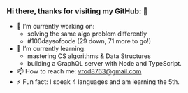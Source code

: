 ### Hi there, thanks for visiting my GitHub: 👋

- 🔭 I’m currently working on:
  + solving the same algo problem differently
  + #100daysofcode (29 down, 71 more to go!)
- 🌱 I’m currently learning: 
  + mastering CS algorithms & Data Structures
  + building a GraphQL server with Node and TypeScript. 
- 📫 How to reach me: vrod8763@gmail.com 
- ⚡ Fun fact: I speak 4 languages and am learning the 5th.
